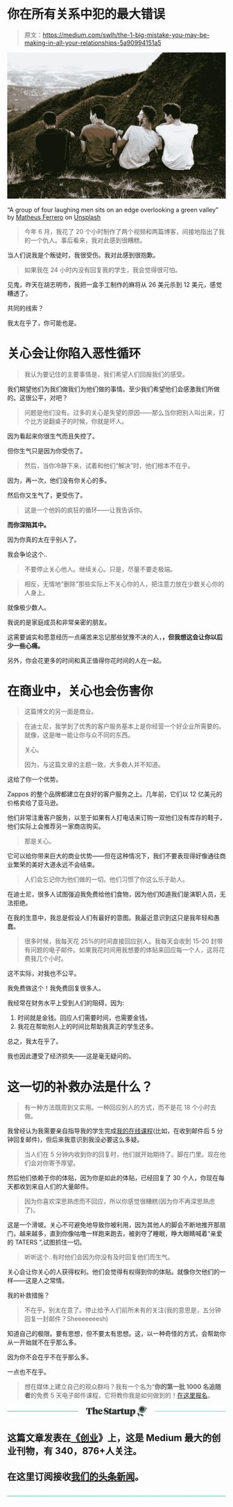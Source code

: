 # 你在所有关系中犯的最大错误

> 原文：<https://medium.com/swlh/the-1-big-mistake-you-may-be-making-in-all-your-relationships-5a90994151a5>

![](img/a3819e6fc6cfd9e88fd6e516c2364e8b.png)

“A group of four laughing men sits on an edge overlooking a green valley” by [Matheus Ferrero](https://unsplash.com/@matheusferrero?utm_source=medium&utm_medium=referral) on [Unsplash](https://unsplash.com?utm_source=medium&utm_medium=referral)

> 今年 6 月，我花了 20 个小时制作了两个视频和两篇博客，间接地指出了我的一个仇人。事后看来，我对此感到很糟糕。

当人们说我是个叛徒时，我很受伤。我对此感到很抱歉。

> 如果我在 24 小时内没有回复我的学生，我会觉得很可怕。

见鬼，昨天在胡志明市，我把一盒手工制作的麻将从 26 美元杀到 12 美元，感觉糟透了。

共同的线索？

我太在乎了，你可能也是。

# 关心会让你陷入恶性循环

> 我认为要记住的主要事情是，我们希望人们回报我们的感受。

我们期望他们为我们做我们为他们做的事情。至少我们希望他们会感激我们所做的。这很公平，对吧？

> 问题是他们没有。过多的关心是失望的原因——那么当你把别人叫出来，打个比方说翻桌子的时候，你就是坏人。

因为看起来你很生气而且失控了。

但你生气只是因为你受伤了。

> 然后，当你冷静下来，试着和他们“解决”时，他们根本不在乎。

因为，再一次，他们没有你关心的多。

然后你又生气了，更受伤了。

> 这是一个他妈的疯狂的循环——让我告诉你。

**而你深陷其中。**

因为你真的太在乎别人了。

我会争论这个..

> 不要停止关心他人。继续关心。只是，尽量不要走极端。

> 相反，无情地“删除”那些实际上不关心你的人，把注意力放在少数关心你的人身上。

就像极少数人。

我说的是家庭成员和非常亲密的朋友。

这需要诚实和愿意经历一点痛苦来忘记那些犹豫不决的人，**，但我想这会让你以后少一些心痛。**

另外，你会花更多的时间和真正值得你花时间的人在一起。

# 在商业中，关心也会伤害你

> 这篇博文的另一面是商业。

> 在迪士尼，我学到了优秀的客户服务基本上是你经营一个好企业所需要的。就像，这是唯一能让你与众不同的东西。
> 
> 关心。
> 
> 因为，与这篇文章的主题一致，大多数人并不知道。

这给了你一个优势。

Zappos 的整个品牌都建立在良好的客户服务之上。几年前，它们以 12 亿美元的价格卖给了亚马逊。

他们非常注重客户服务，以至于如果有人打电话来订购一双他们没有库存的鞋子，他们实际上会推荐另一家商店购买。

> 那是关心。

它可以给你带来巨大的商业优势——但在这种情况下，我们不要表现得好像通往商业繁荣的美好大道永远不会结束。

> 人们会忘记你为他们做的一切。他们习惯了你这么乐于助人。

在迪士尼，很多人试图强迫我免费给他们食物，因为他们知道我们是演职人员，无法拒绝。

在我的生意中，我总是假设人们有最好的意图。我最近意识到这只是我年轻和愚蠢。

> 很多时候，我每天花 25%的时间直接回应别人。我每天会收到 15-20 封带有问题的电子邮件。如果我花时间用我想要的体贴来回应每一个人，这将花费我几个小时。

这不实际，对我也不公平。

我免费做这个！我免费回复很多人。

我经常在财务水平上受到人们的阻碍，因为:

1.  时间就是金钱。回应人们需要时间，也需要金钱。
2.  我花在帮助别人上的时间比帮助我真正的学生还多。

总之，我太在乎了。

我也因此遭受了经济损失——这是毫无疑问的。

# 这一切的补救办法是什么？

> 有一种方法既周到又实用。一种回应别人的方式，而不是花 18 个小时去做。

我曾经认为我需要亲自指导我的学生完成[我的在线课程](https://mediummastery.com/p/make-money-on-medium/?product_id=513591&coupon_code=ORIOLES)(比如，在收到邮件后 5 分钟回复邮件)，但后来我意识到我没必要这么多疑。

> 当人们在 5 分钟内收到你的回复时，他们就开始期待了。脚在门里。现在他们会对你寄予厚望。

然后他们依赖于你的体贴，因为你是如此的体贴，已经回复了 30 个人，你现在每天都收到来自人们的大量邮件。

> 因为你喜欢深思熟虑而不回应，所以你感觉很糟糕(因为你不再深思熟虑了)。

这是一个滑坡。关心不可避免地导致你被利用，因为其他人的脚会不断地推开那扇门，越来越多，直到你像咕噜一样跑来跑去，被剥夺了睡眠，睁大眼睛喊着“亲爱的 TATERS ”,试图抓住一切。

> 听听这个..有时他们会因为你没有及时回复他们而生气。

关心会让你关心的人获得权利。他们会觉得有权得到你的体贴。就像你欠他们的一样——这是人之常情。

我的补救措施？

> 不在乎。别太在意了。停止给予人们前所未有的关注(我的意思是，五分钟回复一封邮件？Sheeeeeeesh)

知道自己的极限。要有思想，但不要太有思想。这，以一种奇怪的方式，会帮助你从一开始就不在乎那么多。

因为你不会在乎不在乎那么多。

一点也不在乎。

> 想在媒体上建立自己的观众群吗？我有一个名为“**你的第一批 1000 名追随者**的免费 5 天电子邮件课程，它将教你我是如何做到的！[在这里报名](https://app.convertkit.com/landing_pages/290945)。

[![](img/308a8d84fb9b2fab43d66c117fcc4bb4.png)](https://medium.com/swlh)

## 这篇文章发表在[《创业](https://medium.com/swlh)》上，这是 Medium 最大的创业刊物，有 340，876+人关注。

## 在这里订阅接收[我们的头条新闻](http://growthsupply.com/the-startup-newsletter/)。

[![](img/b0164736ea17a63403e660de5dedf91a.png)](https://medium.com/swlh)